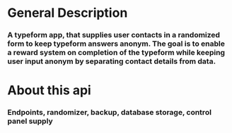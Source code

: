 #

# General Description

### A typeform app, that supplies user contacts in a randomized form to keep typeform answers anonym. The goal is to enable a reward system on completion of the typeform while keeping user input anonym by separating contact details from data.

#

# About this api

### Endpoints, randomizer, backup, database storage, control panel supply

